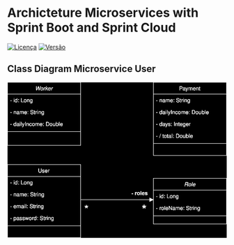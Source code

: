 # Archicteture Microservices with Sprint Boot and Sprint Cloud

[![Licença](https://img.shields.io/badge/Licença-MIT-blue.svg)](LICENSE)
[![Versão](https://img.shields.io/badge/Versão-1.0-green.svg)](CHANGELOG.md)

## Class Diagram Microservice User

![Web 1](https://github.com/valdirsillva/ms-java-spring-boot/blob/main/diagram/class-diagram-ms-user.drawio.svg)

